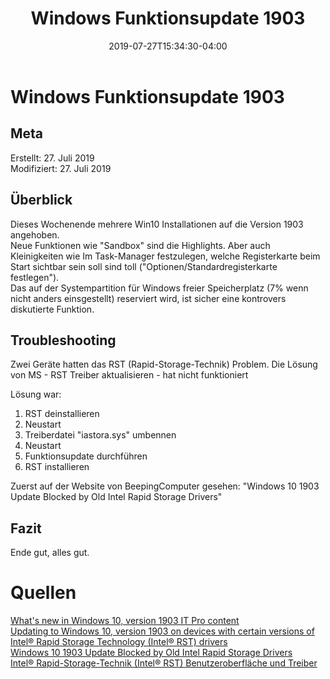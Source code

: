 ﻿---
title: "Windows Funktionsupdate 1903"
date: 2019-07-27T15:34:30-04:00
categories:
  - Windows
tags:
  - Betriebssytem
  - Updatepdate
---

# Windows Funktionsupdate 1903

## Meta

Erstellt:		27. Juli 2019  
Modifiziert:	27. Juli 2019

## Überblick  

Dieses Wochenende  mehrere Win10 Installationen auf die Version 1903 angehoben.  
Neue Funktionen wie "Sandbox" sind die Highlights. Aber auch Kleinigkeiten wie Im Task-Manager festzulegen, welche Registerkarte beim Start sichtbar sein soll sind toll ("Optionen/Standardregisterkarte festlegen").  
Das auf der Systempartition für Windows freier Speicherplatz (7% wenn nicht anders einsgestellt) reserviert wird, ist sicher eine kontrovers diskutierte Funktion.

## Troubleshooting 

Zwei Geräte hatten das RST (Rapid-Storage-Technik) Problem. Die Lösung von MS - RST Treiber aktualisieren - hat nicht funktioniert

Lösung war:  
1. RST deinstallieren
2. Neustart
3. Treiberdatei "iastora.sys" umbennen  
4.  Neustart
5. Funktionsupdate durchführen  
6. RST installieren

Zuerst auf der Website von BeepingComputer gesehen: "Windows 10 1903 Update Blocked by Old Intel Rapid Storage Drivers"


## Fazit

Ende gut, alles gut.

# Quellen  

[What's new in Windows 10, version 1903 IT Pro content](https://docs.microsoft.com/en-us/windows/whats-new/whats-new-windows-10-version-1903)  
[Updating to Windows 10, version 1903 on devices with certain versions of Intel® Rapid Storage Technology (Intel® RST) drivers](https://support.microsoft.com/de-ch/help/4514156/updating-to-windows-10-version-1903-on-devices-with-certain-versions-o)  
[Windows 10 1903 Update Blocked by Old Intel Rapid Storage Drivers](https://www.bleepingcomputer.com/news/microsoft/windows-10-1903-update-blocked-by-old-intel-rapid-storage-drivers/)  
[Intel® Rapid-Storage-Technik (Intel® RST) Benutzeroberfläche und Treiber ](https://downloadcenter.intel.com/de/download/28966/Intel-Rapid-Storage-Technik-Intel-RST-Benutzeroberfl-che-und-Treiber?product=55005)

